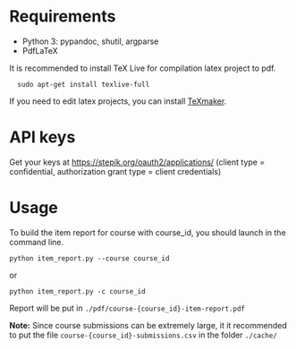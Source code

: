 # Requirements

* Python 3: pypandoc, shutil, argparse
* PdfLaTeX

It is recommended to install TeX Live for compilation latex project to pdf.

      sudo apt-get install texlive-full

If you need to edit latex projects, you can install [TeXmaker](http://www.xm1math.net/texmaker/download.html).

# API keys
Get your keys at https://stepik.org/oauth2/applications/
(client type = confidential, authorization grant type = client credentials)

# Usage 

To build the item report for course with course_id, you should launch in the command line.

    python item_report.py --course course_id

or

    python item_report.py -c course_id
    
Report will be put in ``./pdf/course-{course_id}-item-report.pdf``

**Note:** Since course submissions can be extremely large, it it recommended to put the file ``course-{course_id}-submissions.csv`` in the folder ``./cache/``
